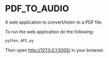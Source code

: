 # PDF_TO_AUDIO
A web application to convert/listen to a PDF file. 

To run the web application do the following: 
```python
python API.py 
```

Then open http://127.0.0.1:5000/ in  your browser.
